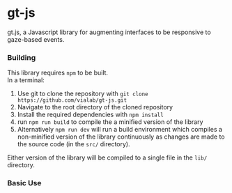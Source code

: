 # gt-js
gt.js, a Javascript library for augmenting interfaces to be responsive to gaze-based events.

### Building
This library requires `npm` to be built.  
In a terminal:  
1. Use git to clone the repository with `git clone https://github.com/vialab/gt-js.git`
2. Navigate to the root directory of the cloned repository
3. Install the required dependencies with `npm install`
4. run `npm run build` to compile the a minified version of the library
5. Alternatively `npm run dev` will run a build environment which compiles a non-minified version of the library continuously as changes are made to the source code (in the `src/` directory).

Either version of the library will be compiled to a single file in the `lib/` directory.

### Basic Use
